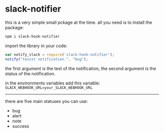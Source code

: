 # slack-notifier

this is a very simple small pckage at the time. all you need is to install the package:

```bash
npm i slack-hook-notifier
```

import the library in your code:

```javascript
var notify_slack = require('slack-hook-notifier');
notify("tessst notification.", "bug");
```

the first argument is the text of the notification,
the second argument is the status of the notification.

in the environments variables add this variable:
`SLACK_WEBHOOK_URL=your_SLACK_WEBHOOK_URL`

------

there are five main statuses you can use:

* bug
* alert
* note
* success

